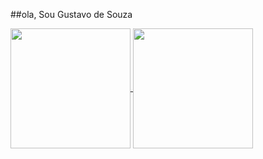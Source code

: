 ##ola, Sou Gustavo de Souza

<a href="https://github.com/khnum782/github-readme-stats">
  <img height=192 align="center" src="https://github-readme-stats.vercel.app/api?username=khnum782&show_icons=true&theme=midnight-purple&hide_border=true&border_radius=5.5" />
</a>
<a href="https://github.com/khnum782/convoychat">
  <img height=192 align="center" src="https://github-readme-stats.vercel.app/api/top-langs?username=khnum782&layout=compact&theme=midnight-purple&card_width=465rem&hide_border=true&langs_count=8&card_width=220" />
</a>
